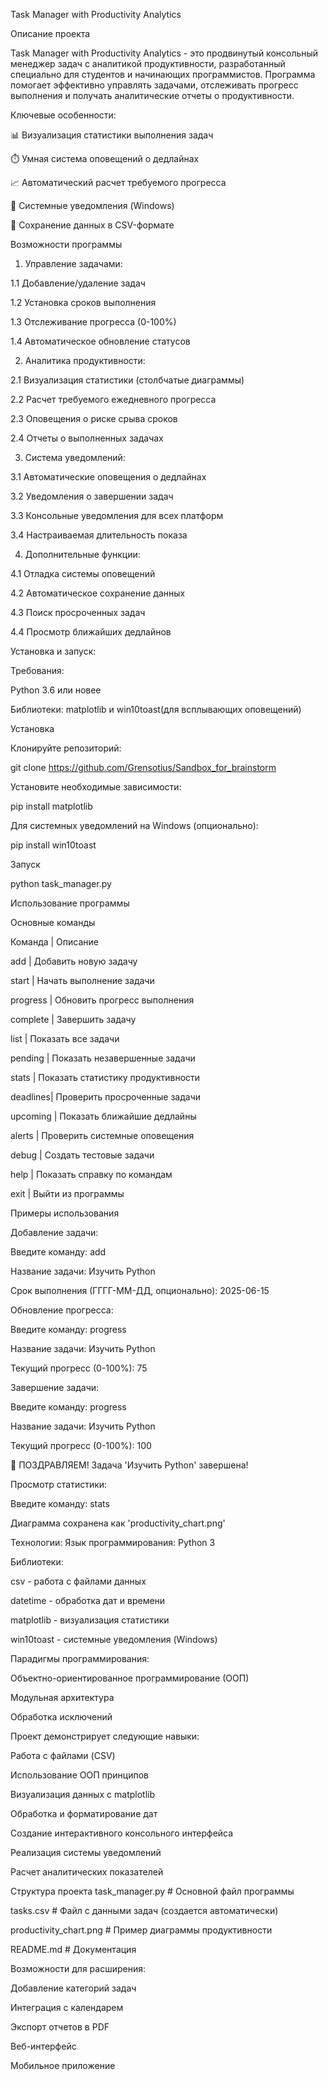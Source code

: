 Task Manager with Productivity Analytics

Описание проекта

Task Manager with Productivity Analytics - это продвинутый консольный менеджер задач с аналитикой продуктивности, разработанный специально для студентов и начинающих программистов. Программа помогает эффективно управлять задачами, отслеживать прогресс выполнения и получать аналитические отчеты о продуктивности.

Ключевые особенности:

📊 Визуализация статистики выполнения задач

⏱️ Умная система оповещений о дедлайнах

📈 Автоматический расчет требуемого прогресса

🔔 Системные уведомления (Windows)

📁 Сохранение данных в CSV-формате

Возможности программы


1. Управление задачами:
   
  1.1 Добавление/удаление задач
  
  1.2 Установка сроков выполнения
  
  1.3 Отслеживание прогресса (0-100%)
  
  1.4 Автоматическое обновление статусов

2. Аналитика продуктивности:
   
  2.1 Визуализация статистики (столбчатые диаграммы)
  
  2.2 Расчет требуемого ежедневного прогресса
  
  2.3 Оповещения о риске срыва сроков
  
  2.4 Отчеты о выполненных задачах

3. Система уведомлений:
   
  3.1 Автоматические оповещения о дедлайнах
  
  3.2 Уведомления о завершении задач
  
  3.3 Консольные уведомления для всех платформ
  
  3.4 Настраиваемая длительность показа

4. Дополнительные функции:
   
  4.1 Отладка системы оповещений
  
  4.2 Автоматическое сохранение данных
  
  4.3 Поиск просроченных задач
  
  4.4 Просмотр ближайших дедлайнов

Установка и запуск:

Требования:

Python 3.6 или новее

Библиотеки: matplotlib и win10toast(для всплывающих оповещений)

Установка

Клонируйте репозиторий:

git clone https://github.com/Grensotius/Sandbox_for_brainstorm

Установите необходимые зависимости:

pip install matplotlib

Для системных уведомлений на Windows (опционально):

pip install win10toast

Запуск

python task_manager.py

Использование программы

Основные команды

Команда  |	Описание

add	   |  Добавить новую задачу

start	   |  Начать выполнение задачи

progress |  Обновить прогресс выполнения

complete |	 Завершить задачу

list	   |  Показать все задачи

pending	|  Показать незавершенные задачи

stats	   |  Показать статистику продуктивности

deadlines|	Проверить просроченные задачи

upcoming |	Показать ближайшие дедлайны

alerts	|  Проверить системные оповещения

debug	   |  Создать тестовые задачи

help	   |  Показать справку по командам

exit	   |  Выйти из программы

Примеры использования

Добавление задачи:

Введите команду: add

Название задачи: Изучить Python

Срок выполнения (ГГГГ-ММ-ДД, опционально): 2025-06-15

Обновление прогресса:

Введите команду: progress

Название задачи: Изучить Python

Текущий прогресс (0-100%): 75

Завершение задачи:

Введите команду: progress

Название задачи: Изучить Python

Текущий прогресс (0-100%): 100

🎉 ПОЗДРАВЛЯЕМ! Задача 'Изучить Python' завершена!

Просмотр статистики:

Введите команду: stats

Диаграмма сохранена как 'productivity_chart.png'

Технологии: 
Язык программирования: Python 3

Библиотеки:

csv - работа с файлами данных

datetime - обработка дат и времени

matplotlib - визуализация статистики

win10toast - системные уведомления (Windows)

Парадигмы программирования:

Объектно-ориентированное программирование (ООП)

Модульная архитектура

Обработка исключений

Проект демонстрирует следующие навыки:

Работа с файлами (CSV)

Использование ООП принципов

Визуализация данных с matplotlib

Обработка и форматирование дат

Создание интерактивного консольного интерфейса

Реализация системы уведомлений

Расчет аналитических показателей

Структура проекта
task_manager.py        # Основной файл программы

tasks.csv              # Файл с данными задач (создается автоматически)

productivity_chart.png # Пример диаграммы продуктивности

README.md              # Документация

Возможности для расширения:

Добавление категорий задач

Интеграция с календарем

Экспорт отчетов в PDF

Веб-интерфейс

Мобильное приложение
